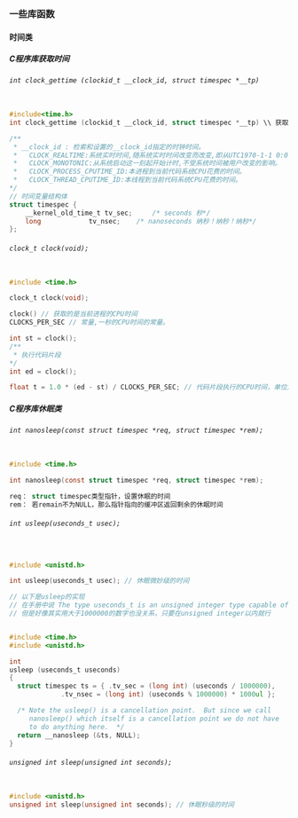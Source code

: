 ### 一些库函数

#### 时间类

##### C程序库获取时间

###### `int clock_gettime (clockid_t __clock_id, struct timespec *__tp)`

```c

#include<time.h>
int clock_gettime (clockid_t __clock_id, struct timespec *__tp) \\ 获取程序时间

/**
 * __clock_id : 检索和设置的__clock_id指定的时钟时间。
 *   CLOCK_REALTIME:系统实时时间,随系统实时时间改变而改变,即从UTC1970-1-1 0:0:0开始计时,中间时刻如果系统时间被用户改成其他,则对应的时间相应改变。
 *   CLOCK_MONOTONIC:从系统启动这一刻起开始计时,不受系统时间被用户改变的影响。
 *   CLOCK_PROCESS_CPUTIME_ID:本进程到当前代码系统CPU花费的时间。
 *   CLOCK_THREAD_CPUTIME_ID:本线程到当前代码系统CPU花费的时间。 
*/
// 时间变量结构体
struct timespec {
	__kernel_old_time_t	tv_sec;		/* seconds 秒*/
	long			tv_nsec;	/* nanoseconds 纳秒！纳秒！纳秒*/
};

```

###### `clock_t clock(void);` 
```c

#include <time.h>

clock_t clock(void);

clock() // 获取的是当前进程的CPU时间
CLOCKS_PER_SEC // 常量,一秒的CPU时间的常量。

int st = clock();
/**
 * 执行代码片段
*/
int ed = clock();

float t = 1.0 * (ed - st) / CLOCKS_PER_SEC; // 代码片段执行的CPU时间，单位为秒

```

##### C程序库休眠类

###### `int nanosleep(const struct timespec *req, struct timespec *rem);`

```c

#include <time.h>

int nanosleep(const struct timespec *req, struct timespec *rem);

req： struct timespec类型指针，设置休眠的时间
rem： 若remain不为NULL，那么指针指向的缓冲区返回剩余的休眠时间


```

###### `int usleep(useconds_t usec);`

```c


#include <unistd.h>

int usleep(useconds_t usec); // 休眠微妙级的时间

// 以下是usleep的实现
// 在手册中说 The type useconds_t is an unsigned integer type capable of holding integers in the range [0,1000000]
// 但是好像其实用大于1000000的数字也没关系，只要在unsigned integer以内就行


#include <time.h>
#include <unistd.h>

int
usleep (useconds_t useconds)
{
  struct timespec ts = { .tv_sec = (long int) (useconds / 1000000),
			 .tv_nsec = (long int) (useconds % 1000000) * 1000ul };

  /* Note the usleep() is a cancellation point.  But since we call
     nanosleep() which itself is a cancellation point we do not have
     to do anything here.  */
  return __nanosleep (&ts, NULL);
}

```

###### `unsigned int sleep(unsigned int seconds);`

```c

#include <unistd.h>
unsigned int sleep(unsigned int seconds); // 休眠秒级的时间

```